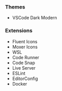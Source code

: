 ### Themes
- VSCode Dark Modern   

### Extensions
- Fluent Icons   
- Moxer Icons   
- WSL   
- Code Runner   
- Code Snap   
- Live Server
- ESLint
- EditorConfig
- Docker
